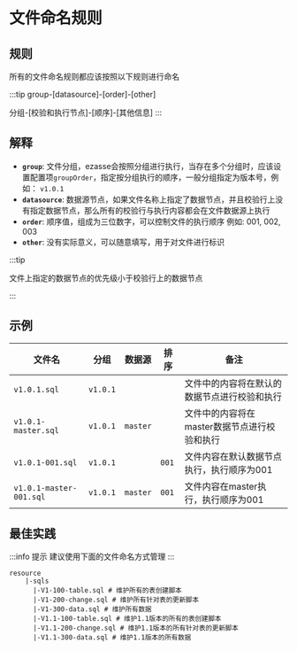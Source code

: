 # 文件命名规则

## 规则

所有的文件命名规则都应该按照以下规则进行命名

:::tip
group-[datasource]-[order]-[other]

分组-[校验和执行节点]-[顺序]-[其他信息]
:::

## 解释

* **`group`**: 文件分组，ezasse会按照分组进行执行，当存在多个分组时，应该设置配置项`groupOrder`，指定按分组执行的顺序，一般分组指定为版本号，例如：
  `v1.0.1`
* **`datasource`**: 数据源节点，如果文件名称上指定了数据节点，并且校验行上没有指定数据节点，那么所有的校验行与执行内容都会在文件数据源上执行
* **`order`**: 顺序值，组成为三位数字，可以控制文件的执行顺序 例如: 001, 002, 003
* **`other`**: 没有实际意义，可以随意填写，用于对文件进行标识

:::tip

文件上指定的数据节点的优先级小于校验行上的数据节点

:::

## 示例

| 文件名                     | 分组       | 数据源      | 排序    | 备注                        |
|-------------------------|----------|----------|-------|---------------------------|
| `v1.0.1.sql`            | `v1.0.1` |          |       | 文件中的内容将在默认的数据节点进行校验和执行    |
| `v1.0.1-master.sql`     | `v1.0.1` | `master` |       | 文件中的内容将在master数据节点进行校验和执行 |
| `v1.0.1-001.sql`        | `v1.0.1` |          | `001` | 文件内容在默认数据节点执行，执行顺序为001    |
| `v1.0.1-master-001.sql` | `v1.0.1` | `master` | `001` | 文件内容在master执行，执行顺序为001    |

## 最佳实践

:::info 提示
建议使用下面的文件命名方式管理
:::

```plain text
resource
    |-sqls
      |-V1-100-table.sql # 维护所有的表创建脚本
      |-V1-200-change.sql # 维护所有针对表的更新脚本
      |-V1-300-data.sql # 维护所有数据
      |-V1.1-100-table.sql # 维护1.1版本的所有的表创建脚本
      |-V1.1-200-change.sql # 维护1.1版本的所有针对表的更新脚本
      |-V1.1-300-data.sql # 维护1.1版本的所有数据
```